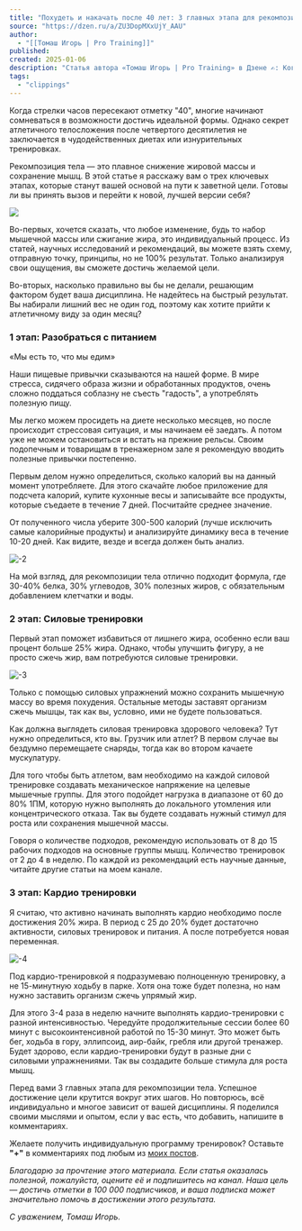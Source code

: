 ```yaml
---
title: "Похудеть и накачать после 40 лет: 3 главных этапа для рекомпозиции тела"
source: "https://dzen.ru/a/ZU3DopMXxUjY_AAU"
author:
  - "[[Томаш Игорь | Pro Training]]"
published:
created: 2025-01-06
description: "Статья автора «Томаш Игорь | Pro Training» в Дзене ✍: Когда стрелки часов пересекают отметку \"40\", многие начинают сомневаться в возможности достичь идеальной формы."
tags:
  - "clippings"
---
```

Когда стрелки часов пересекают отметку "40", многие начинают сомневаться в возможности достичь идеальной формы. Однако секрет атлетичного телосложения после четвертого десятилетия не заключается в чудодейственных диетах или изнурительных тренировках.

Рекомпозиция тела — это плавное снижение жировой массы и сохранение мышц. В этой статье я расскажу вам о трех ключевых этапах, которые станут вашей основой на пути к заветной цели. Готовы ли вы принять вызов и перейти к новой, лучшей версии себя?

![](https://avatars.dzeninfra.ru/get-zen_doc/271828/pub_654dc3a29317c548d8fc0014_654dc5f6920d9135b999c9a7/scale_1200)

Во-первых, хочется сказать, что любое изменение, будь то набор мышечной массы или сжигание жира, это индивидуальный процесс. Из статей, научных исследований и рекомендаций, вы можете взять схему, отправную точку, принципы, но не 100% результат. Только анализируя свои ощущения, вы сможете достичь желаемой цели.

Во-вторых, насколько правильно вы бы не делали, решающим фактором будет ваша дисциплина. Не надейтесь на быстрый результат. Вы набирали лишний вес не один год, поэтому как хотите прийти к атлетичному виду за один месяц?

### 1 этап: Разобраться с питанием

«Мы есть то, что мы едим»

Наши пищевые привычки сказываются на нашей форме. В мире стресса, сидячего образа жизни и обработанных продуктов, очень сложно поддаться соблазну не съесть "гадость", а употреблять полезную пищу.

Мы легко можем просидеть на диете несколько месяцев, но после происходит стрессовая ситуация, и мы начинаем её заедать. А потом уже не можем остановиться и встать на прежние рельсы. Своим подопечным и товарищам в тренажерном зале я рекомендую вводить полезные привычки постепенно.

Первым делом нужно определиться, сколько калорий вы на данный момент употребляете. Для этого скачайте любое приложение для подсчета калорий, купите кухонные весы и записывайте все продукты, которые съедаете в течение 7 дней. Посчитайте среднее значение.

От полученного числа уберите 300-500 калорий (лучше исключить самые калорийные продукты) и анализируйте динамику веса в течение 10-20 дней. Как видите, везде и всегда должен быть анализ.

![-2](https://avatars.dzeninfra.ru/get-zen_doc/271828/pub_654dc3a29317c548d8fc0014_654dcb887c326f11987eb938/scale_1200)

На мой взгляд, для рекомпозиции тела отлично подходит формула, где 30-40% белка, 30% углеводов, 30% полезных жиров, с обязательным добавлением клетчатки и воды.

### 2 этап: Силовые тренировки

Первый этап поможет избавиться от лишнего жира, особенно если ваш процент больше 25% жира. Однако, чтобы улучшить фигуру, а не просто сжечь жир, вам потребуются силовые тренировки.

![-3](https://avatars.dzeninfra.ru/get-zen_doc/271828/pub_654dc3a29317c548d8fc0014_654dd4d5b63ac8566aaf527a/scale_1200)

Только с помощью силовых упражнений можно сохранить мышечную массу во время похудения. Остальные методы заставят организм сжечь мышцы, так как вы, условно, ими не будете пользоваться.

Как должна выглядеть силовая тренировка здорового человека? Тут нужно определиться, кто вы. Грузчик или атлет? В первом случае вы бездумно перемещаете снаряды, тогда как во втором качаете мускулатуру.

Для того чтобы быть атлетом, вам необходимо на каждой силовой тренировке создавать механическое напряжение на целевые мышечные группы. Для этого подойдет нагрузка в диапазоне от 60 до 80% 1ПМ, которую нужно выполнять до локального утомления или концентрического отказа. Так вы будете создавать нужный стимул для роста или сохранения мышечной массы.

Говоря о количестве подходов, рекомендую использовать от 8 до 15 рабочих подходов на основные группы мышц. Количество тренировок от 2 до 4 в неделю. По каждой из рекомендаций есть научные данные, читайте другие статьи на моем канале.

### 3 этап: Кардио тренировки

Я считаю, что активно начинать выполнять кардио необходимо после достижения 20% жира. В период с 25 до 20% будет достаточно активности, силовых тренировок и питания. А после потребуется новая переменная.

![-4](https://avatars.dzeninfra.ru/get-zen_doc/271828/pub_654dc3a29317c548d8fc0014_654dce173a2cd66a597a3f89/scale_1200)

Под кардио-тренировкой я подразумеваю полноценную тренировку, а не 15-минутную ходьбу в парке. Хотя она тоже будет полезна, но нам нужно заставить организм сжечь упрямый жир.

Для этого 3-4 раза в неделю начните выполнять кардио-тренировки с разной интенсивностью. Чередуйте продолжительные сессии более 60 минут с высокоинтенсивной работой по 15-30 минут. Это может быть бег, ходьба в гору, эллипсоид, аир-байк, гребля или другой тренажер. Будет здорово, если кардио-тренировки будут в разные дни с силовыми упражнениями. Так вы создадите больше стимула для роста мышц.

Перед вами 3 главных этапа для рекомпозиции тела. Успешное достижение цели крутится вокруг этих шагов. Но повторюсь, всё индивидуально и многое зависит от вашей дисциплины. Я поделился своими мыслями и опытом, если у вас есть, что добавить, напишите в комментариях.

Желаете получить индивидуальную программу тренировок? Оставьте **"+"** в комментариях под любым из [моих постов](https://dzen.ru/away?to=http%3A%2F%2Fpro_training_transformation%2F).

*Благодарю за прочтение этого материала. Если статья оказалась полезной, пожалуйста, оцените её и подпишитесь на канал. Наша цель — достичь отметки в 100 000 подписчиков, и ваша подписка может значительно помочь в достижении этого результата.*

*С уважением, Томаш Игорь.*